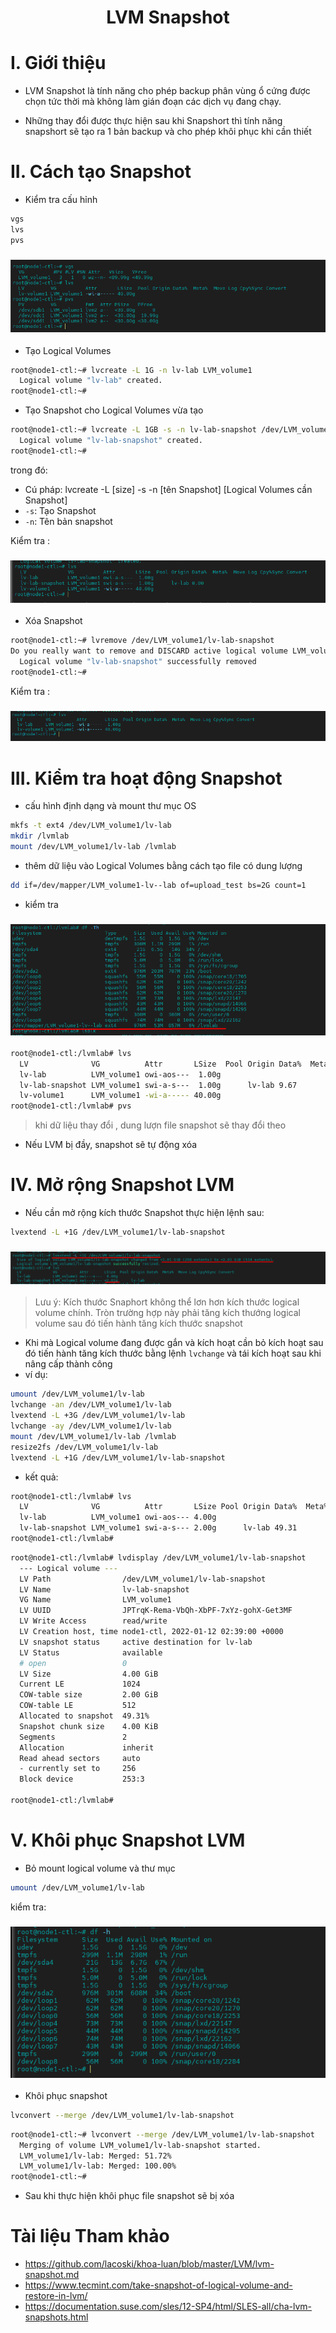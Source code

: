 <h1 align="center">LVM Snapshot</h1>

# I. Giới thiệu

-  LVM Snapshot là tính năng cho phép backup phân vùng ổ cứng được chọn tức thời mà không làm gián đoạn các dịch vụ đang chạy.

- Những thay đổi được thực hiện sau khi Snapshort thì tính năng snapshort sẽ tạo ra 1 bản backup và cho phép khôi phục khi cần thiết

# II. Cách tạo Snapshot

- Kiểm tra cấu hỉnh

```sh
vgs
lvs
pvs
```
<h3 align="center"><img src="../../03-Images/document/65.png"></h3>

- Tạo Logical Volumes

```sh
root@node1-ctl:~# lvcreate -L 1G -n lv-lab LVM_volume1
  Logical volume "lv-lab" created.
root@node1-ctl:~#
```

- Tạo Snapshot cho Logical Volumes vừa tạo
```sh
root@node1-ctl:~# lvcreate -L 1GB -s -n lv-lab-snapshot /dev/LVM_volume1/lv-lab
  Logical volume "lv-lab-snapshot" created.
root@node1-ctl:~#
```
trong đó:
-  Cú pháp: lvcreate -L [size] -s -n [tên Snapshot] [Logical Volumes cần Snapshot]
- `-s`: Tạo Snapshot
- `-n`: Tên bản snapshot

Kiểm tra :
<h3 align="center"><img src="../../03-Images/document/66.png"></h3>

- Xóa Snapshot
```sh
root@node1-ctl:~# lvremove /dev/LVM_volume1/lv-lab-snapshot
Do you really want to remove and DISCARD active logical volume LVM_volume1/lv-lab-snapshot? [y/n]: y
  Logical volume "lv-lab-snapshot" successfully removed
root@node1-ctl:~#
```

Kiểm tra :
<h3 align="center"><img src="../../03-Images/document/67.png"></h3>


# III. Kiểm tra hoạt động Snapshot


- cấu hình định dạng và mount thư mục OS
```sh
mkfs -t ext4 /dev/LVM_volume1/lv-lab
mkdir /lvmlab
mount /dev/LVM_volume1/lv-lab /lvmlab
```
- thêm dữ liệu vào Logical Volumes bằng cách tạo file có dung lượng
```sh
dd if=/dev/mapper/LVM_volume1-lv--lab of=upload_test bs=2G count=1
```

- kiểm tra 

<h3 align="center"><img src="../../03-Images/document/68.png"></h3>


```sh
root@node1-ctl:/lvmlab# lvs
  LV              VG          Attr       LSize  Pool Origin Data%  Meta%  Move Log Cpy%Sync Convert
  lv-lab          LVM_volume1 owi-aos---  1.00g
  lv-lab-snapshot LVM_volume1 swi-a-s---  1.00g      lv-lab 9.67
  lv-volume1      LVM_volume1 -wi-a----- 40.00g
root@node1-ctl:/lvmlab# pvs
```
> khi dữ liệu thay đổi , dung lượn file snapshot sẽ thay đổi theo

- Nếu LVM bị đầy, snapshot sẽ tự động xóa


# IV. Mở rộng Snapshot LVM

- Nếu cần mở rộng kích thước Snapshot thực hiện lệnh sau:
```sh
lvextend -L +1G /dev/LVM_volume1/lv-lab-snapshot
```

<h3 align="center"><img src="../../03-Images/document/69.png"></h3>

> Lưu ý: Kích thước Snaphort không thể lơn hơn kích thước logical volume chính. Tròn trường hợp này phải tăng kích thướng logical volume sau đó tiến hành tăng kích thước snapshot


- Khi mà Logical volume đang được gắn và kích hoạt cần bỏ kích hoạt sau đó tiến hành tăng kích thước bằng lệnh `lvchange` và tái kích hoạt sau khi nâng cấp thành công
- ví dụ:
```sh
umount /dev/LVM_volume1/lv-lab
lvchange -an /dev/LVM_volume1/lv-lab
lvextend -L +3G /dev/LVM_volume1/lv-lab
lvchange -ay /dev/LVM_volume1/lv-lab
mount /dev/LVM_volume1/lv-lab /lvmlab
resize2fs /dev/LVM_volume1/lv-lab
lvextend -L +1G /dev/LVM_volume1/lv-lab-snapshot
```
  - kết quả:
```sh
root@node1-ctl:/lvmlab# lvs
  LV              VG          Attr       LSize Pool Origin Data%  Meta%  Move Log Cpy%Sync Convert
  lv-lab          LVM_volume1 owi-aos--- 4.00g
  lv-lab-snapshot LVM_volume1 swi-a-s--- 2.00g      lv-lab 49.31
root@node1-ctl:/lvmlab#
```
```sh
root@node1-ctl:/lvmlab# lvdisplay /dev/LVM_volume1/lv-lab-snapshot
  --- Logical volume ---
  LV Path                /dev/LVM_volume1/lv-lab-snapshot
  LV Name                lv-lab-snapshot
  VG Name                LVM_volume1
  LV UUID                JPTrqK-Rema-VbQh-XbPF-7xYz-gohX-Get3MF
  LV Write Access        read/write
  LV Creation host, time node1-ctl, 2022-01-12 02:39:00 +0000
  LV snapshot status     active destination for lv-lab
  LV Status              available
  # open                 0
  LV Size                4.00 GiB
  Current LE             1024
  COW-table size         2.00 GiB
  COW-table LE           512
  Allocated to snapshot  49.31%
  Snapshot chunk size    4.00 KiB
  Segments               2
  Allocation             inherit
  Read ahead sectors     auto
  - currently set to     256
  Block device           253:3

root@node1-ctl:/lvmlab#
```

# V. Khôi phục Snapshot LVM

- Bỏ mount logical volume và thư mục
```sh
umount /dev/LVM_volume1/lv-lab
```
kiểm tra:
<h3 align="center"><img src="../../03-Images/document/70.png"></h3>


- Khôi phục snapshot
```sh
lvconvert --merge /dev/LVM_volume1/lv-lab-snapshot
```
```sh
root@node1-ctl:~# lvconvert --merge /dev/LVM_volume1/lv-lab-snapshot
  Merging of volume LVM_volume1/lv-lab-snapshot started.
  LVM_volume1/lv-lab: Merged: 51.72%
  LVM_volume1/lv-lab: Merged: 100.00%
root@node1-ctl:~#
```

- Sau khi thực hiện khôi phục file snapshot sẽ bị xóa 



# Tài liệu Tham khảo

- https://github.com/lacoski/khoa-luan/blob/master/LVM/lvm-snapshot.md
- https://www.tecmint.com/take-snapshot-of-logical-volume-and-restore-in-lvm/
- https://documentation.suse.com/sles/12-SP4/html/SLES-all/cha-lvm-snapshots.html
